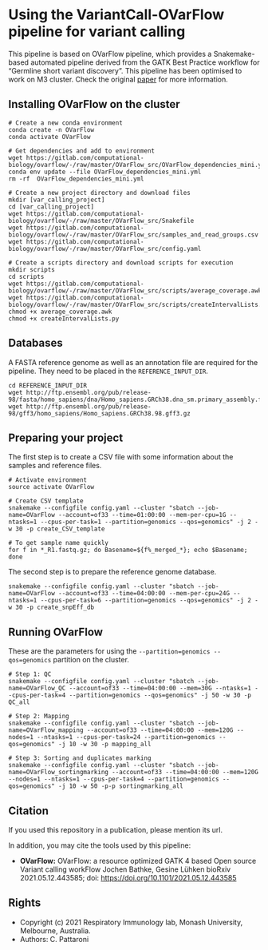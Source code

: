 Using the VariantCall-OVarFlow pipeline for variant calling
===========================================================

This pipeline is based on OVarFlow pipeline, which provides a Snakemake-based automated pipeline derived from the GATK Best Practice workflow for “Germline short variant discovery”. This pipeline has been optimised to work on M3 cluster. Check the original [paper](https://www.biorxiv.org/content/10.1101/2021.05.12.443585v1) for more information.

## Installing OVarFlow on the cluster

```
# Create a new conda environment
conda create -n OVarFlow
conda activate OVarFlow

# Get dependencies and add to environment
wget https://gitlab.com/computational-biology/ovarflow/-/raw/master/OVarFlow_src/OVarFlow_dependencies_mini.yml
conda env update --file OVarFlow_dependencies_mini.yml
rm -rf  OVarFlow_dependencies_mini.yml

# Create a new project directory and download files
mkdir [var_calling_project]
cd [var_calling_project]
wget https://gitlab.com/computational-biology/ovarflow/-/raw/master/OVarFlow_src/Snakefile
wget https://gitlab.com/computational-biology/ovarflow/-/raw/master/OVarFlow_src/samples_and_read_groups.csv
wget https://gitlab.com/computational-biology/ovarflow/-/raw/master/OVarFlow_src/config.yaml

# Create a scripts directory and download scripts for execution
mkdir scripts
cd scripts 
wget https://gitlab.com/computational-biology/ovarflow/-/raw/master/OVarFlow_src/scripts/average_coverage.awk
wget https://gitlab.com/computational-biology/ovarflow/-/raw/master/OVarFlow_src/scripts/createIntervalLists.py
chmod +x average_coverage.awk
chmod +x createIntervalLists.py
```

## Databases

A FASTA reference genome as well as an annotation file are required for the pipeline. They need to be placed in the `REFERENCE_INPUT_DIR`.

```
cd REFERENCE_INPUT_DIR
wget http://ftp.ensembl.org/pub/release-98/fasta/homo_sapiens/dna/Homo_sapiens.GRCh38.dna_sm.primary_assembly.fa.gz
wget http://ftp.ensembl.org/pub/release-98/gff3/homo_sapiens/Homo_sapiens.GRCh38.98.gff3.gz
```

## Preparing your project

The first step is to create a CSV file with some information about the samples and reference files.

```
# Activate environment
source activate OVarFlow

# Create CSV template
snakemake --configfile config.yaml --cluster "sbatch --job-name=OVarFlow --account=of33 --time=01:00:00 --mem-per-cpu=1G --ntasks=1 --cpus-per-task=1 --partition=genomics --qos=genomics" -j 2 -w 30 -p create_CSV_template

# To get sample name quickly
for f in *_R1.fastq.gz; do Basename=${f%_merged_*}; echo $Basename; done
```

The second step is to prepare the reference genome database.

```
snakemake --configfile config.yaml --cluster "sbatch --job-name=OVarFlow --account=of33 --time=04:00:00 --mem-per-cpu=24G --ntasks=1 --cpus-per-task=6 --partition=genomics --qos=genomics" -j 2 -w 30 -p create_snpEff_db
```

## Running OVarFlow

These are the parameters for using the `--partition=genomics --qos=genomics` partition on the cluster.

```
# Step 1: QC
snakemake --configfile config.yaml --cluster "sbatch --job-name=OVarFlow_QC --account=of33 --time=04:00:00 --mem=30G --ntasks=1 --cpus-per-task=4 --partition=genomics --qos=genomics" -j 50 -w 30 -p QC_all

# Step 2: Mapping
snakemake --configfile config.yaml --cluster "sbatch --job-name=OVarFlow_mapping --account=of33 --time=04:00:00 --mem=120G --nodes=1 --ntasks=1 --cpus-per-task=24 --partition=genomics --qos=genomics" -j 10 -w 30 -p mapping_all

# Step 3: Sorting and duplicates marking
snakemake --configfile config.yaml --cluster "sbatch --job-name=OVarFlow_sortingmarking --account=of33 --time=04:00:00 --mem=120G --nodes=1 --ntasks=1 --cpus-per-task=4 --partition=genomics --qos=genomics" -j 10 -w 50 -p-p sortingmarking_all
```

## Citation

If you used this repository in a publication, please mention its url.

In addition, you may cite the tools used by this pipeline:

* **OVarFlow:** OVarFlow: a resource optimized GATK 4 based Open source Variant calling workFlow
Jochen Bathke, Gesine Lühken
bioRxiv 2021.05.12.443585; doi: https://doi.org/10.1101/2021.05.12.443585

## Rights

* Copyright (c) 2021 Respiratory Immunology lab, Monash University, Melbourne, Australia.
* Authors: C. Pattaroni
